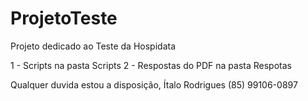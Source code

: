 # ProjetoTeste
Projeto dedicado ao Teste da Hospidata

1 - Scripts na pasta Scripts
2 - Respostas do PDF na pasta Respotas

Qualquer duvida estou a disposição,
Ítalo Rodrigues 
(85) 99106-0897